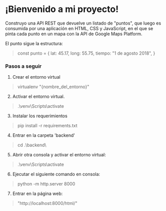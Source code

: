 # ¡Bienvenido a mi proyecto!
Construyo una API REST que devuelve un listado de "puntos", que luego es consumida por una aplicación en HTML, CSS y JavaScript, en el que se pinta cada punto en un mapa con la API de Google Maps Platform.

El punto sigue la estructura:
> const punto = {
    lat: 45.17,
    long: 55.75,
    tiempo: "1 de agosto 2018",
}

### Pasos a seguir

1. Crear el entorno virtual
> virtualenv "{nombre_del_entorno}"

2. Activar el entorno virtual.
> .\venv\Scripts\activate

3. Instalar los requerimientos
> pip install -r requirements.txt

4. Entrar en la carpeta 'backend'
> cd .\backend\

5. Abrir otra consola y activar el entorno virtual:
> .\venv\Scripts\activate

6. Ejecutar el siguiente comando en consola:
> python -m http.server 8000

7. Entrar en la página web:
> "http://localhost:8000/html/"
